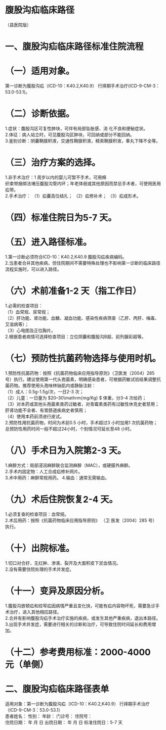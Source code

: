 # 腹股沟疝临床路径  
（县医院版）  
# 一、腹股沟疝临床路径标准住院流程  
# （一）适用对象。  
第一诊断为腹股沟疝（ICD-10：K40.2,K40.9） 行择期手术治疗(ICD-9-CM-3：53.0-53.1)。  
# （二）诊断依据。  
1.症状：腹股沟区可复性肿块，可伴有局部坠胀感、消 化不良和便秘症状。  
2.体征：病人站立时，可见腹股沟区肿块，可回纳或部分不能回纳。  
3.鉴别诊断：阴囊鞘膜积液，交通性鞘膜积液，精索鞘膜积液，睾丸下降不全等。  
# （三）治疗方案的选择。  
1.非手术治疗：1 周岁以内的婴儿可暂不手术，可用棉  
织束带捆绑法堵压腹股沟管内环；年老体弱或其他原因而禁忌手术者，可使用医用疝带。  
2.手术治疗： （1）疝囊高位结扎； （2）疝修补术； （3）疝成形术。  
# （四）标准住院日为5-7 天。  
# （五）进入路径标准。  
1.第一诊断必须符合ICD-10：K40.2,K40.9 腹股沟疝疾病编码。  
2.当患者合并其他疾病，但住院期间不需要特殊处理也不影响第一诊断的临床路径流程实施时，可以进入路径。  
# （六）术前准备1-2 天（指工作日）  
1.必需的检查项目：  
（1）血常规、尿常规；  
（2）肝功能、肾功能、血糖、凝血功能、感染性疾病筛查（乙肝、丙肝、梅毒、艾滋病等）；  
（3）心电图及正位胸片。  
2.根据患者病情可选择检查项目：立位阴囊和腹股沟B超、前列腺彩超等。  
# （七）预防性抗菌药物选择与使用时机。  
1.预防性抗菌药物：按照《抗菌药物临床应用指导原则》（卫医发〔2004〕285 号）执行。建议使用第一代头孢菌素，明确感染患者，可根据药敏试验结果调整抗菌药物。推荐使用头孢唑林钠肌内或静脉注射：  
（1）成人：0.5g-1.5g/次，一日2-3 次；  
（2）儿童：一日量为 $20–30\mathrm{mg/Kg} $ 体重，分3-4 次给药；  
（3）对本药或其他头孢菌素类药过敏者，对青霉素类药有过敏性休克史者禁用；肝肾功能不全者、有胃肠道疾病史者慎用；  
（4）使用本药前须进行皮试。  
2.预防性用抗菌药物，时间为术前0.5 小时，手术超过3 小时加用1 次抗菌药物；总预防性用药时间一般不超过24小时，个别情况可延长至48 小时。  
# （八）手术日为入院第2-3 天。  
1.麻醉方式：局部浸润麻醉联合监测麻醉（MAC），或硬膜外麻醉。  
2.手术内固定物：人工合成疝修补网片。  
3.术中用药：麻醉常规用药。 4.输血：通常无需输血。  
# （九）术后住院恢复2-4 天。  
1.必须复查的检查项目：血常规。  
2.术后用药：按照《抗菌药物临床应用指导原则》 （卫 医发〔2004〕285 号）执行。  
# （十）出院标准。  
1.切口对合好，无红肿、渗液、裂开及大面积皮下淤血情况。  
2.没有需要住院处理的手术并发症。  
# （十一）变异及原因分析。  
1.腹股沟嵌顿疝和绞窄疝因病情严重且变化快，可能有疝内容物坏死，需要急诊手术治疗，进入其他相应路径。  
2.合并有影响腹股沟疝手术治疗实施的疾病，或发生其他严重疾病，退出本路径。  
3.出现手术并发症，需要进行相关的诊断和治疗，可导致住院时间延长和费用增加。  
# （十二）参考费用标准：2000-4000 元（单侧）  
# 二、腹股沟疝临床路径表单  
适用对象：第一诊断为腹股沟疝（ICD-10：K40.2,K40.9） 行择期手术治疗（ICD-9-CM-3：53.0-53.1）  
患者姓名：            性别：     年龄：     门诊号：         住院号：  
住院日期：   年  月  日    出院日期：   年  月   日     标准住院日：5-7 天  
